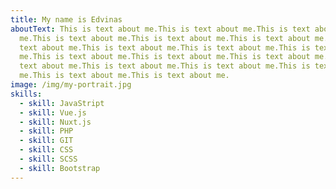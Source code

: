 ```yaml
---
title: My name is Edvinas
aboutText: This is text about me.This is text about me.This is text about
  me.This is text about me.This is text about me.This is text about me.This is
  text about me.This is text about me.This is text about me.This is text about
  me.This is text about me.This is text about me.This is text about me.This is
  text about me.This is text about me.This is text about me.This is text about
  me.This is text about me.This is text about me.
image: /img/my-portrait.jpg
skills:
  - skill: JavaStript
  - skill: Vue.js
  - skill: Nuxt.js
  - skill: PHP
  - skill: GIT
  - skill: CSS
  - skill: SCSS
  - skill: Bootstrap
---
```

